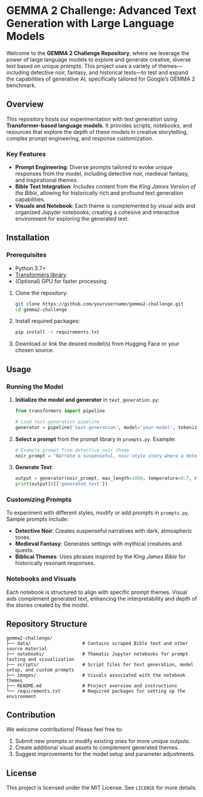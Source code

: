 # GEMMA 2 Challenge: Advanced Text Generation with Large Language Models

Welcome to the **GEMMA 2 Challenge Repository**, where we leverage the power of large language models to explore and generate creative, diverse text based on unique prompts. This project uses a variety of themes—including detective noir, fantasy, and historical texts—to test and expand the capabilities of generative AI, specifically tailored for Google’s GEMMA 2 benchmark.

## Overview

This repository hosts our experimentation with text generation using **Transformer-based language models**. It provides scripts, notebooks, and resources that explore the depth of these models in creative storytelling, complex prompt engineering, and response customization.

### Key Features

- **Prompt Engineering**: Diverse prompts tailored to evoke unique responses from the model, including detective noir, medieval fantasy, and inspirational themes.
- **Bible Text Integration**: Includes content from the *King James Version of the Bible*, allowing for historically rich and profound text generation capabilities.
- **Visuals and Notebook**: Each theme is complemented by visual aids and organized Jupyter notebooks, creating a cohesive and interactive environment for exploring the generated text.

## Installation

### Prerequisites
- Python 3.7+
- [Transformers library](https://huggingface.co/transformers)
- (Optional) GPU for faster processing

1. Clone the repository:
   ```bash
   git clone https://github.com/yourusername/gemma2-challenge.git
   cd gemma2-challenge
   ```

2. Install required packages:
   ```bash
   pip install -r requirements.txt
   ```

3. Download or link the desired model(s) from Hugging Face or your chosen source.

## Usage

### Running the Model

1. **Initialize the model and generator** in `text_generation.py`:
   ```python
   from transformers import pipeline

   # Load text-generation pipeline
   generator = pipeline('text-generation', model='your-model', tokenizer='your-tokenizer', device=0)
   ```

2. **Select a prompt** from the prompt library in `prompts.py`. Example:
   ```python
   # Example prompt from detective noir theme
   noir_prompt = "Narrate a suspenseful, noir-style story where a detective uncovers a hidden biblical mystery."
   ```

3. **Generate Text**:
   ```python
   output = generator(noir_prompt, max_length=1000, temperature=0.7, repetition_penalty=1.2, do_sample=True)
   print(output[0]['generated_text'])
   ```

### Customizing Prompts

To experiment with different styles, modify or add prompts in `prompts.py`. Sample prompts include:

- **Detective Noir**: Creates suspenseful narratives with dark, atmospheric tones.
- **Medieval Fantasy**: Generates settings with mythical creatures and quests.
- **Biblical Themes**: Uses phrases inspired by the *King James Bible* for historically resonant responses.

### Notebooks and Visuals

Each notebook is structured to align with specific prompt themes. Visual aids complement generated text, enhancing the interpretability and depth of the stories created by the model.

## Repository Structure

```plaintext
gemma2-challenge/
├── data/                   # Contains scraped Bible text and other source material
├── notebooks/              # Thematic Jupyter notebooks for prompt testing and visualization
├── scripts/                # Script files for text generation, model setup, and custom prompts
├── images/                 # Visuals associated with the notebook themes
├── README.md               # Project overview and instructions
└── requirements.txt        # Required packages for setting up the environment
```

## Contribution

We welcome contributions! Please feel free to:
1. Submit new prompts or modify existing ones for more unique outputs.
2. Create additional visual assets to complement generated themes.
3. Suggest improvements for the model setup and parameter adjustments.

## License

This project is licensed under the MIT License. See `LICENSE` for more details.

